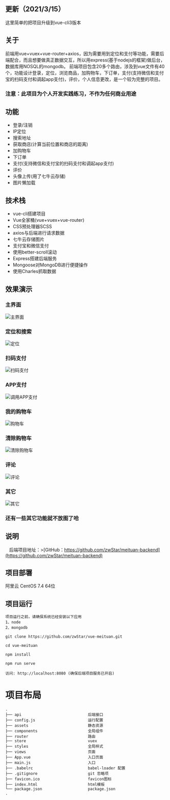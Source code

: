 ## 更新（2021/3/15） ##
这里简单的把项目升级到vue-cli3版本

## 关于 ##
前端用vue+vuex+vue-router+axios，因为需要用到定位和支付等功能，需要后端配合，而且想要做真正数据交互，所以用express(基于nodejs的框架)做后台，数据库用NOSQL的mongodb。 前端项目包含20多个路由，涉及到vue文件有40个，功能设计登录，定位，浏览商品，加购物车，下订单，支付(支持微信和支付宝的扫码支付和调起app支付)，评价，个人信息更改，是一个较为完整的项目。

### 注意：此项目为个人开发实践练习，不作为任何商业用途


## 功能 ##
- 登录/注销
- IP定位
- 搜索地址
- 获取商店(计算当前位置和商店的距离)
- 加购物车
- 下订单
- 支付(支持微信和支付宝的扫码支付和调起app支付)
- 评价
- 头像上传(用了七牛云存储)
- 图片懒加载


## 技术栈 ##
- vue-cli搭建项目
- Vue全家桶(vue+vuex+vue-router)
- CSS预处理器SCSS
- axios与后端进行请求数据
- 七牛云存储图片
- 支付宝和微信支付
- 使用better-scroll滚动
- Express搭建后端服务
- Mongoose对MongoDB进行便捷操作
- 使用Charles抓取数据


## 效果演示
### 主界面 ###
![主界面](screenshots/index3.gif)
### 定位和搜索 ###
![定位](screenshots/location.gif)
### 扫码支付 ###
![扫码支付](screenshots/scan_pay.gif)
### APP支付 ###
![调用APP支付](screenshots/app_pay.gif)
### 我的购物车 ###
![购物车](screenshots/cart.gif)
### 清除购物车 ###
![清除购物车](screenshots/clearCart.gif)
### 评论 ###
![评论](screenshots/comment.gif)
### 其它 ###
![其它](screenshots/other.gif)
### 还有一些其它功能就不放图了哈 ###


## 说明
    后端项目地址：>[GitHub：https://github.com/zwStar/meituan-backend](https://github.com/zwStar/meituan-backend)


## 项目部署

阿里云 CentOS 7.4 64位

## 项目运行

```
项目运行之前，请确保系统已经安装以下应用
1、node
2、mongodb
```

```
git clone https://github.com/zwStar/vue-meituan.git

cd vue-meituan

npm install

npm run serve

访问: http://localhost:8080 (确保后端项目服务已开启)

```

# 项目布局

```
.
├── api                             后端接口
├── config.js                       运行配置
├── assets                          静态资源
├── components                      全局组件
├── router                          路由
├── store                           vuex
├── styles                          全局样式
├── views                           页面
├── App.vue                         入口页面
├── main.js                         入口
├── .babelrc                        babel-loader 配置
├── .gitignore                      git 忽略项
├── favicon.ico                     favicon图标
├── index.html                      html模板
└── package.json                    package.json
.

```



